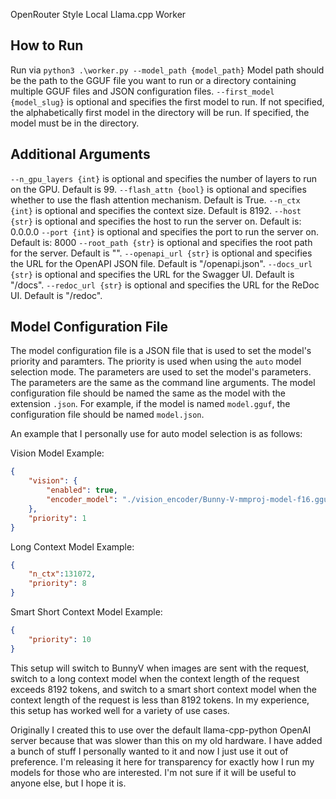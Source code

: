OpenRouter Style Local Llama.cpp Worker

## How to Run

Run via `python3 .\worker.py --model_path {model_path}` Model path should be the path to the GGUF file you want to run or a directory containing multiple GGUF files and JSON configuration files.
`--first_model {model_slug}` is optional and specifies the first model to run. If not specified, the alphabetically first model in the directory will be run. If specified, the model must be in the directory.

## Additional Arguments
`--n_gpu_layers {int}` is optional and specifies the number of layers to run on the GPU. Default is 99.
`--flash_attn {bool}` is optional and specifies whether to use the flash attention mechanism. Default is True.
`--n_ctx {int}` is optional and specifies the context size. Default is 8192.
`--host {str}` is optional and specifies the host to run the server on. Default is: 0.0.0.0
`--port {int}` is optional and specifies the port to run the server on. Default is: 8000
`--root_path {str}` is optional and specifies the root path for the server. Default is "".
`--openapi_url {str}` is optional and specifies the URL for the OpenAPI JSON file. Default is "/openapi.json".
`--docs_url {str}` is optional and specifies the URL for the Swagger UI. Default is "/docs".
`--redoc_url {str}` is optional and specifies the URL for the ReDoc UI. Default is "/redoc".

## Model Configuration File
The model configuration file is a JSON file that is used to set the model's priority and paramters. The priority is used when using the `auto` model selection mode. The parameters are used to set the model's parameters. The parameters are the same as the command line arguments. The model configuration file should be named the same as the model with the extension `.json`. For example, if the model is named `model.gguf`, the configuration file should be named `model.json`.

An example that I personally use for auto model selection is as follows:

Vision Model Example:
```json
{
    "vision": {
        "enabled": true,
        "encoder_model": "./vision_encoder/Bunny-V-mmproj-model-f16.gguf"
    },
    "priority": 1
}
```

Long Context Model Example:
```json
{
    "n_ctx":131072,
    "priority": 8
}
```

Smart Short Context Model Example:
```json
{
    "priority": 10
}
```

This setup will switch to BunnyV when images are sent with the request, switch to a long context model when the context length of the request exceeds 8192 tokens, and switch to a smart short context model when the context length of the request is less than 8192 tokens. In my experience, this setup has worked well for a variety of use cases.

Originally I created this to use over the default llama-cpp-python OpenAI server because that was slower than this on my old hardware. I have added a bunch of stuff I personally wanted to it and now I just use it out of preference. I'm releasing it here for transparency for exactly how I run my models for those who are interested. I'm not sure if it will be useful to anyone else, but I hope it is.